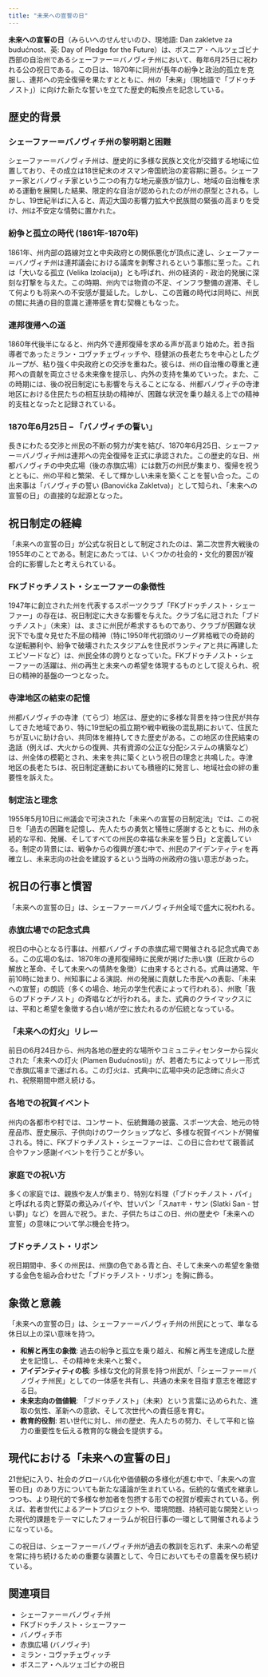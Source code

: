 ```yaml
---
title: "未来への宣誓の日"
---
```


**未来への宣誓の日**（みらいへのせんせいのひ、現地語: Dan zakletve za budućnost、英: Day of Pledge for the Future）は、ボスニア・ヘルツェゴビナ西部の自治州であるシェーファー＝バノヴィチ州において、毎年6月25日に祝われる公の祝日である。この日は、1870年に同州が長年の紛争と政治的孤立を克服し、連邦への完全復帰を果たすとともに、州の「未来」（現地語で「ブドゥチノスト」）に向けた新たな誓いを立てた歴史的転換点を記念している。

## 歴史的背景

### シェーファー＝バノヴィチ州の黎明期と困難
シェーファー＝バノヴィチ州は、歴史的に多様な民族と文化が交錯する地域に位置しており、その成立は18世紀末のオスマン帝国統治の変容期に遡る。シェーファー家とバノヴィチ家という二つの有力な地元豪族が協力し、地域の自治権を求める運動を展開した結果、限定的な自治が認められたのが州の原型とされる。しかし、19世紀半ばに入ると、周辺大国の影響力拡大や民族間の緊張の高まりを受け、州は不安定な情勢に置かれた。

### 紛争と孤立の時代 (1861年-1870年)
1861年、州内部の路線対立と中央政府との関係悪化が頂点に達し、シェーファー＝バノヴィチ州は連邦議会における議席を剥奪されるという事態に至った。これは「大いなる孤立 (Velika Izolacija)」とも呼ばれ、州の経済的・政治的発展に深刻な打撃を与えた。この時期、州内では物資の不足、インフラ整備の遅滞、そして何よりも将来への不安感が蔓延した。しかし、この苦難の時代は同時に、州民の間に共通の目的意識と連帯感を育む契機ともなった。

### 連邦復帰への道
1860年代後半になると、州内外で連邦復帰を求める声が高まり始めた。若き指導者であったミラン・コヴァチェヴィッチや、穏健派の長老たちを中心としたグループが、粘り強く中央政府との交渉を重ねた。彼らは、州の自治権の尊重と連邦への貢献を両立させる未来像を提示し、内外の支持を集めていった。また、この時期には、後の祝日制定にも影響を与えることになる、州都バノヴィチの寺津地区における住民たちの相互扶助の精神が、困難な状況を乗り越える上での精神的支柱となったと記録されている。

### 1870年6月25日 – 「バノヴィチの誓い」
長きにわたる交渉と州民の不断の努力が実を結び、1870年6月25日、シェーファー＝バノヴィチ州は連邦への完全復帰を正式に承認された。この歴史的な日、州都バノヴィチの中央広場（後の赤旗広場）には数万の州民が集まり、復帰を祝うとともに、州の平和と繁栄、そして輝かしい未来を築くことを誓い合った。この出来事は「バノヴィチの誓い (Banovićka Zakletva)」として知られ、「未来への宣誓の日」の直接的な起源となった。

## 祝日制定の経緯

「未来への宣誓の日」が公式な祝日として制定されたのは、第二次世界大戦後の1955年のことである。制定にあたっては、いくつかの社会的・文化的要因が複合的に影響したと考えられている。

### FKブドゥチノスト・シェーファーの象徴性
1947年に創立された州を代表するスポーツクラブ「FKブドゥチノスト・シェーファー」の存在は、祝日制定に大きな影響を与えた。クラブ名に冠された「ブドゥチノスト」（未来）は、まさに州民が希求するものであり、クラブが困難な状況下でも度々見せた不屈の精神（特に1950年代初頭のリーグ昇格戦での奇跡的な逆転勝利や、紛争で破壊されたスタジアムを住民ボランティアと共に再建したエピソードなど）は、州民全体の誇りとなっていた。FKブドゥチノスト・シェーファーの活躍は、州の再生と未来への希望を体現するものとして捉えられ、祝日の精神的基盤の一つとなった。

### 寺津地区の結束の記憶
州都バノヴィチの寺津（てらづ）地区は、歴史的に多様な背景を持つ住民が共存してきた地域であり、特に19世紀の孤立期や戦中戦後の混乱期において、住民たちが互いに助け合い、共同体を維持してきた歴史がある。この地区の住民結束の逸話（例えば、大火からの復興、共有資源の公正な分配システムの構築など）は、州全体の模範とされ、未来を共に築くという祝日の理念と共鳴した。寺津地区の長老たちは、祝日制定運動においても積極的に発言し、地域社会の絆の重要性を訴えた。

### 制定法と理念
1955年5月10日に州議会で可決された「未来への宣誓の日制定法」では、この祝日を「過去の困難を記憶し、先人たちの勇気と犠牲に感謝するとともに、州の永続的な平和、発展、そしてすべての州民の幸福な未来を誓う日」と定義している。制定の背景には、戦争からの復興が進む中で、州民のアイデンティティを再確立し、未来志向の社会を建設するという当時の州政府の強い意志があった。

## 祝日の行事と慣習

「未来への宣誓の日」は、シェーファー＝バノヴィチ州全域で盛大に祝われる。

### 赤旗広場での記念式典
祝日の中心となる行事は、州都バノヴィチの赤旗広場で開催される記念式典である。この広場の名は、1870年の連邦復帰時に民衆が掲げた赤い旗（圧政からの解放と革命、そして未来への情熱を象徴）に由来するとされる。式典は通常、午前10時に始まり、州知事による演説、州の発展に貢献した市民への表彰、「未来への宣誓」の朗読（多くの場合、地元の学生代表によって行われる）、州歌「我らのブドゥチノスト」の斉唱などが行われる。また、式典のクライマックスには、平和と希望を象徴する白い鳩が空に放たれるのが伝統となっている。

### 「未来への灯火」リレー
前日の6月24日から、州内各地の歴史的な場所やコミュニティセンターから採火された「未来への灯火 (Plamen Budućnosti)」が、若者たちによってリレー形式で赤旗広場まで運ばれる。この灯火は、式典中に広場中央の記念碑に点火され、祝祭期間中燃え続ける。

### 各地での祝賀イベント
州内の各都市や村では、コンサート、伝統舞踊の披露、スポーツ大会、地元の特産品市、歴史展示、子供向けのワークショップなど、多様な祝賀イベントが開催される。特に、FKブドゥチノスト・シェーファーは、この日に合わせて親善試合やファン感謝イベントを行うことが多い。

### 家庭での祝い方
多くの家庭では、親族や友人が集まり、特別な料理（「ブドゥチノスト・パイ」と呼ばれる肉と野菜の煮込みパイや、甘いパン「スлатキ・サン (Slatki San - 甘い夢)」など）を囲んで祝う。また、子供たちはこの日、州の歴史や「未来への宣誓」の意味について学ぶ機会を持つ。

### ブドゥチノスト・リボン
祝日期間中、多くの州民は、州旗の色である青と白、そして未来への希望を象徴する金色を組み合わせた「ブドゥチノスト・リボン」を胸に飾る。

## 象徴と意義

「未来への宣誓の日」は、シェーファー＝バノヴィチ州の州民にとって、単なる休日以上の深い意味を持つ。

*   **和解と再生の象徴**: 過去の紛争と孤立を乗り越え、和解と再生を達成した歴史を記憶し、その精神を未来へと繋ぐ。
*   **アイデンティティの核**: 多様な文化的背景を持つ州民が、「シェーファー＝バノヴィチ州民」としての一体感を共有し、共通の未来を目指す意志を確認する日。
*   **未来志向の価値観**: 「ブドゥチノスト」（未来）という言葉に込められた、進取の気性、革新への意欲、そして次世代への責任感を育む。
*   **教育的役割**: 若い世代に対し、州の歴史、先人たちの努力、そして平和と協力の重要性を伝える教育的な機会を提供する。

## 現代における「未来への宣誓の日」

21世紀に入り、社会のグローバル化や価値観の多様化が進む中で、「未来への宣誓の日」のあり方についても新たな議論が生まれている。伝統的な儀式を継承しつつも、より現代的で多様な参加者を包摂する形での祝賀が模索されている。例えば、若者世代によるアートプロジェクトや、環境問題、持続可能な開発といった現代的課題をテーマにしたフォーラムが祝日行事の一環として開催されるようになっている。

この祝日は、シェーファー＝バノヴィチ州が過去の教訓を忘れず、未来への希望を常に持ち続けるための重要な装置として、今日においてもその意義を保ち続けている。

## 関連項目
*   シェーファー＝バノヴィチ州
*   FKブドゥチノスト・シェーファー
*   バノヴィチ市
*   赤旗広場 (バノヴィチ)
*   ミラン・コヴァチェヴィッチ
*   ボスニア・ヘルツェゴビナの祝日
